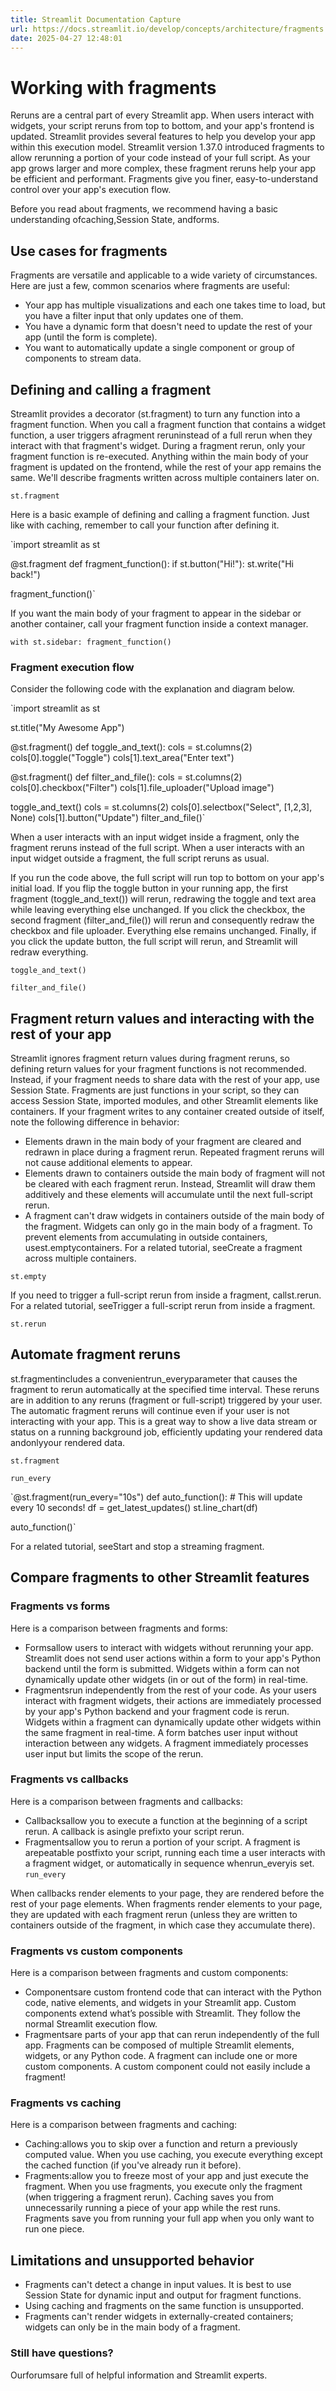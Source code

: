 ```yaml
---
title: Streamlit Documentation Capture
url: https://docs.streamlit.io/develop/concepts/architecture/fragments
date: 2025-04-27 12:48:01
---
```


# Working with fragments

Reruns are a central part of every Streamlit app. When users interact with widgets, your script reruns from top to bottom, and your app's frontend is updated. Streamlit provides several features to help you develop your app within this execution model. Streamlit version 1.37.0 introduced fragments to allow rerunning a portion of your code instead of your full script. As your app grows larger and more complex, these fragment reruns help your app be efficient and performant. Fragments give you finer, easy-to-understand control over your app's execution flow.

Before you read about fragments, we recommend having a basic understanding ofcaching,Session State, andforms.

## Use cases for fragments

Fragments are versatile and applicable to a wide variety of circumstances. Here are just a few, common scenarios where fragments are useful:

- Your app has multiple visualizations and each one takes time to load, but you have a filter input that only updates one of them.
- You have a dynamic form that doesn't need to update the rest of your app (until the form is complete).
- You want to automatically update a single component or group of components to stream data.
## Defining and calling a fragment

Streamlit provides a decorator (st.fragment) to turn any function into a fragment function. When you call a fragment function that contains a widget function, a user triggers afragment reruninstead of a full rerun when they interact with that fragment's widget. During a fragment rerun, only your fragment function is re-executed. Anything within the main body of your fragment is updated on the frontend, while the rest of your app remains the same. We'll describe fragments written across multiple containers later on.

`st.fragment`

Here is a basic example of defining and calling a fragment function. Just like with caching, remember to call your function after defining it.

`import streamlit as st

@st.fragment
def fragment_function():
    if st.button("Hi!"):
        st.write("Hi back!")

fragment_function()`

If you want the main body of your fragment to appear in the sidebar or another container, call your fragment function inside a context manager.

`with st.sidebar:
    fragment_function()`

### Fragment execution flow

Consider the following code with the explanation and diagram below.

`import streamlit as st

st.title("My Awesome App")

@st.fragment()
def toggle_and_text():
    cols = st.columns(2)
    cols[0].toggle("Toggle")
    cols[1].text_area("Enter text")

@st.fragment()
def filter_and_file():
    cols = st.columns(2)
    cols[0].checkbox("Filter")
    cols[1].file_uploader("Upload image")

toggle_and_text()
cols = st.columns(2)
cols[0].selectbox("Select", [1,2,3], None)
cols[1].button("Update")
filter_and_file()`

When a user interacts with an input widget inside a fragment, only the fragment reruns instead of the full script. When a user interacts with an input widget outside a fragment, the full script reruns as usual.

If you run the code above, the full script will run top to bottom on your app's initial load. If you flip the toggle button in your running app, the first fragment (toggle_and_text()) will rerun, redrawing the toggle and text area while leaving everything else unchanged. If you click the checkbox, the second fragment (filter_and_file()) will rerun and consequently redraw the checkbox and file uploader. Everything else remains unchanged. Finally, if you click the update button, the full script will rerun, and Streamlit will redraw everything.

`toggle_and_text()`

`filter_and_file()`

## Fragment return values and interacting with the rest of your app

Streamlit ignores fragment return values during fragment reruns, so defining return values for your fragment functions is not recommended. Instead, if your fragment needs to share data with the rest of your app, use Session State. Fragments are just functions in your script, so they can access Session State, imported modules, and other Streamlit elements like containers. If your fragment writes to any container created outside of itself, note the following difference in behavior:

- Elements drawn in the main body of your fragment are cleared and redrawn in place during a fragment rerun. Repeated fragment reruns will not cause additional elements to appear.
- Elements drawn to containers outside the main body of fragment will not be cleared with each fragment rerun. Instead, Streamlit will draw them additively and these elements will accumulate until the next full-script rerun.
- A fragment can't draw widgets in containers outside of the main body of the fragment. Widgets can only go in the main body of a fragment.
To prevent elements from accumulating in outside containers, usest.emptycontainers. For a related tutorial, seeCreate a fragment across multiple containers.

`st.empty`

If you need to trigger a full-script rerun from inside a fragment, callst.rerun. For a related tutorial, seeTrigger a full-script rerun from inside a fragment.

`st.rerun`

## Automate fragment reruns

st.fragmentincludes a convenientrun_everyparameter that causes the fragment to rerun automatically at the specified time interval. These reruns are in addition to any reruns (fragment or full-script) triggered by your user. The automatic fragment reruns will continue even if your user is not interacting with your app. This is a great way to show a live data stream or status on a running background job, efficiently updating your rendered data andonlyyour rendered data.

`st.fragment`

`run_every`

`@st.fragment(run_every="10s")
def auto_function():
		# This will update every 10 seconds!
		df = get_latest_updates()
		st.line_chart(df)

auto_function()`

For a related tutorial, seeStart and stop a streaming fragment.

## Compare fragments to other Streamlit features

### Fragments vs forms

Here is a comparison between fragments and forms:

- Formsallow users to interact with widgets without rerunning your app. Streamlit does not send user actions within a form to your app's Python backend until the form is submitted. Widgets within a form can not dynamically update other widgets (in or out of the form) in real-time.
- Fragmentsrun independently from the rest of your code. As your users interact with fragment widgets, their actions are immediately processed by your app's Python backend and your fragment code is rerun. Widgets within a fragment can dynamically update other widgets within the same fragment in real-time.
A form batches user input without interaction between any widgets. A fragment immediately processes user input but limits the scope of the rerun.

### Fragments vs callbacks

Here is a comparison between fragments and callbacks:

- Callbacksallow you to execute a function at the beginning of a script rerun. A callback is asingle prefixto your script rerun.
- Fragmentsallow you to rerun a portion of your script. A fragment is arepeatable postfixto your script, running each time a user interacts with a fragment widget, or automatically in sequence whenrun_everyis set.
`run_every`

When callbacks render elements to your page, they are rendered before the rest of your page elements. When fragments render elements to your page, they are updated with each fragment rerun (unless they are written to containers outside of the fragment, in which case they accumulate there).

### Fragments vs custom components

Here is a comparison between fragments and custom components:

- Componentsare custom frontend code that can interact with the Python code, native elements, and widgets in your Streamlit app. Custom components extend what’s possible with Streamlit. They follow the normal Streamlit execution flow.
- Fragmentsare parts of your app that can rerun independently of the full app. Fragments can be composed of multiple Streamlit elements, widgets, or any Python code.
A fragment can include one or more custom components. A custom component could not easily include a fragment!

### Fragments vs caching

Here is a comparison between fragments and caching:

- Caching:allows you to skip over a function and return a previously computed value. When you use caching, you execute everything except the cached function (if you've already run it before).
- Fragments:allow you to freeze most of your app and just execute the fragment. When you use fragments, you execute only the fragment (when triggering a fragment rerun).
Caching saves you from unnecessarily running a piece of your app while the rest runs. Fragments save you from running your full app when you only want to run one piece.

## Limitations and unsupported behavior

- Fragments can't detect a change in input values. It is best to use Session State for dynamic input and output for fragment functions.
- Using caching and fragments on the same function is unsupported.
- Fragments can't render widgets in externally-created containers; widgets can only be in the main body of a fragment.
### Still have questions?

Ourforumsare full of helpful information and Streamlit experts.
